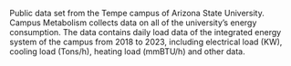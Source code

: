 Public data set from the Tempe campus of Arizona State University. Campus Metabolism collects data on all of the university’s energy consumption. The data contains daily load data of the integrated energy system of the campus from 2018 to 2023, including electrical load (KW), cooling load (Tons/h), heating load (mmBTU/h) and other data.
